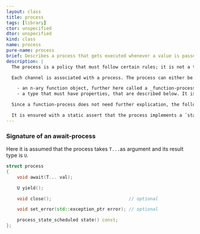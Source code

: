 ```yaml
---
layout: class
title: process
tags: [library]
ctor: unspecified
dtor: unspecified
kind: class
name: process
pure-name: process
brief: Describes a process that gets executed whenever a value is passed into the channel
description: |
  The process is a policy that must follow certain rules; it is not a type that the library provides.

  Each channel is associated with a process. The process can either be:

    - an n-ary function object, further here called a _function-process_. 
    - a type that must have properties, that are described below. It is further here called an _await-process_.

  Since a function-process does not need further explication, the following concentrates on await-processes.

  It is ensured with a static assert that the process implements a `state() const`method.
---
```


### Signature of an await-process ###

Here it is assumed that the process takes `T...`as argument and its result type is `U`.

~~~ c++
struct process 
{
    void await(T... val);

    U yield();

    void close();                             // optional

    void set_error(std::exception_ptr error); // optional

    process_state_scheduled state() const;
};
~~~
